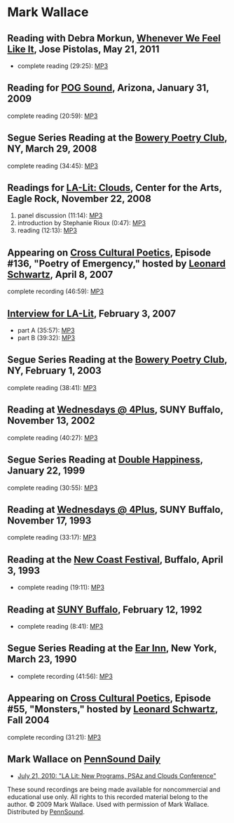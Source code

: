 Mark Wallace
============


Reading with Debra Morkun, [Whenever We Feel Like It](Whenever-We-Feel-Like-It.php), Jose Pistolas, May 21, 2011
----------------------------------------------------------------------------------------------------------------

-   complete reading (29:25): [MP3](http://media.sas.upenn.edu/pennsound/groups/Whenever-We-Feel-Like-It/5-21-11/Wallace-Mark_Complete-Reading_WWFLI_Jose-Pistolas_Philadelphia_5-21-11.MP3)

Reading for [POG Sound](http://writing.upenn.edu/pennsound/x/Pog-Sound.html), Arizona, January 31, 2009
-------------------------------------------------------------------------------------------------------

complete reading (20:59): [MP3](http://media.sas.upenn.edu/pennsound/authors/Wallace-Mark/Wallace-Mark_Drawing-Room-Tuscon-AZ_01-31-09.mp3)

Segue Series Reading at the [Bowery Poetry Club](http://writing.upenn.edu/pennsound/x/Segue-BPC.html), NY, March 29, 2008
-------------------------------------------------------------------------------------------------------------------------

complete reading (34:45): [MP3](http://media.sas.upenn.edu/pennsound/authors/Wallace-Mark/Wallace-Mark_Segue-Series_BPC_3-29-08.mp3)

Readings for [LA-Lit: Clouds](http://writing.upenn.edu/pennsound/x/LA-Lit.html#clouds), Center for the Arts, Eagle Rock, November 22, 2008
------------------------------------------------------------------------------------------------------------------------------------------

1.  panel discussion (11:14): [MP3](http://media.sas.upenn.edu/pennsound/groups/LA-Lit/Clouds/LA-Lit-Clouds-Day-2-Panel-2_04_Mark-Wallace_Eagle-Rock_11-22-08.mp3)
2.  introduction by Stephanie Rioux (0:47): [MP3](http://media.sas.upenn.edu/pennsound/groups/LA-Lit/Clouds/LA-Lit-Clouds-Day-2-Rdng-2_03_Stephanie-Rioux_Intro-Wallace_Eagle-Rock_11-22-08.mp3)
3.  reading (12:13): [MP3](http://media.sas.upenn.edu/pennsound/groups/LA-Lit/Clouds/LA-Lit-Clouds-Day-2-Rdng-2_04_Mark-Wallace_Eagle-Rock_11-22-08.mp3)

Appearing on [Cross Cultural Poetics](http://writing.upenn.edu/pennsound/x/XCP.php), Episode \#136, "Poetry of Emergency," hosted by [Leonard Schwartz](http://www.writing.upenn.edu/pennsound/x/Schwartz.php), April 8, 2007
-----------------------------------------------------------------------------------------------------------------------------------------------------------------------------------------------------------------------------

complete recording (46:59): [MP3](http://media.sas.upenn.edu/pennsound/groups/XCP/XCP_136_Wallace_4-8-07.mp3)

[Interview for LA-Lit](http://writing.upenn.edu/pennsound/x/LA-Lit.html#Mark-Wallace), February 3, 2007
-------------------------------------------------------------------------------------------------------

-   part A (35:57): [MP3](http://media.sas.upenn.edu/pennsound/groups/LA-Lit/Wallace-Mark_LA-Lit-19_Part-A_Betalevel-LA_2-3-07.mp3)
-   part B (39:32): [MP3](http://media.sas.upenn.edu/pennsound/groups/LA-Lit/Wallace-Mark_LA-Lit-19_Part-B_Betalevel-LA_2-3-07.mp3)

Segue Series Reading at the [Bowery Poetry Club](http://writing.upenn.edu/pennsound/x/Segue-BPC.html), NY, February 1, 2003
---------------------------------------------------------------------------------------------------------------------------

complete reading (38:41): [MP3](http://media.sas.upenn.edu/pennsound/authors/Wallace-Mark/Wallace-Mark_Segue_NY_2-1-03.mp3)

Reading at [Wednesdays @ 4Plus](http://writing.upenn.edu/pennsound/x/Buffalo.php), SUNY Buffalo, November 13, 2002
------------------------------------------------------------------------------------------------------------------

complete reading (40:27): [MP3](http://media.sas.upenn.edu/pennsound/authors/Wallace-Mark/Wallace-Mark_complete-reading_four-plus_buffalo_11-13-02.mp3)

Segue Series Reading at [Double Happiness](http://writing.upenn.edu/pennsound/x/Segue-DH.html), January 22, 1999
----------------------------------------------------------------------------------------------------------------

complete reading (30:55): [MP3](http://media.sas.upenn.edu/pennsound/authors/Wallace-Mark/Wallace-Mark_Complete-Reading_Double-Happiness_01-22-99.mp3)

Reading at [Wednesdays @ 4Plus](http://writing.upenn.edu/pennsound/x/Buffalo.php), SUNY Buffalo, November 17, 1993
------------------------------------------------------------------------------------------------------------------

complete reading (33:17): [MP3](http://media.sas.upenn.edu/pennsound/authors/Wallace-Mark/Wallace-Mark_Complete-Reading_UB_11-17-93.mp3)


Reading at the [New Coast Festival](http://writing.upenn.edu/pennsound/x/New-Coast.php), Buffalo, April 3, 1993
---------------------------------------------------------------------------------------------------------------

-   complete reading (19:11): [MP3](http://media.sas.upenn.edu/pennsound/authors/Wallace-Mark/Wallace-Mark_New-Coast_4-3-93.mp3)

Reading at [SUNY Buffalo](Buffalo.php), February 12, 1992
---------------------------------------------------------

-   complete reading (8:41): [MP3](http://media.sas.upenn.edu/pennsound/authors/Wallace-Mark/Wallace-Mark_Complete-Recording_Poetry-Program_Buffalo_2-12-92.mp3)


Segue Series Reading at the [Ear Inn](Ear-Inn.php), New York, March 23, 1990
----------------------------------------------------------------------------

-   complete recording (41:56): [MP3](http://media.sas.upenn.edu/pennsound/authors/Wallace-Mark/Wallace-Mark_Complete-Reading_Ear-Inn_NYC_3-23-90.mp3)

Appearing on [Cross Cultural Poetics](http://writing.upenn.edu/pennsound/x/XCP.html), Episode \#55, "Monsters," hosted by [Leonard Schwartz](http://writing.upenn.edu/pennsound/x/Schwartz.html), Fall 2004
-----------------------------------------------------------------------------------------------------------------------------------------------------------------------------------------------------------

complete recording (31:21): [MP3](http://media.sas.upenn.edu/pennsound/groups/XCP/XCP_55_Wallace_2004.mp3)

Mark Wallace on [PennSound Daily](http://writing.upenn.edu/pennsound/daily/)
----------------------------------------------------------------------------

-   [July 21, 2010: "LA Lit: New Programs, PSAz and Clouds Conference"](http://writing.upenn.edu/pennsound/daily/201007.php#21_18:08)

These sound recordings are being made available for noncommercial and educational use only.
All rights to this recorded material belong to the author. © 2009 Mark Wallace.
Used with permission of Mark Wallace. Distributed by [PennSound](../index.html).
